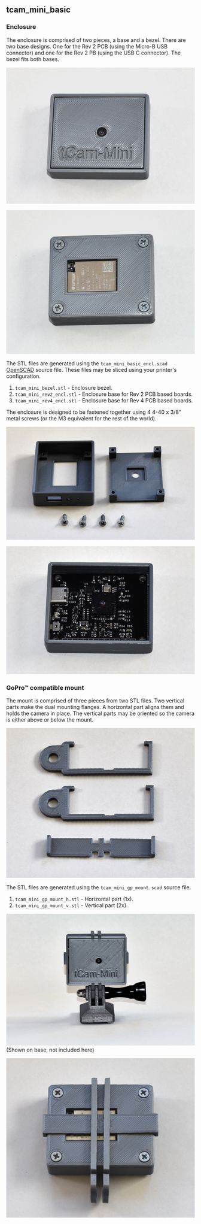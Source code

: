 ## tcam\_mini_basic

### Enclosure
The enclosure is comprised of two pieces, a base and a bezel.  There are two base designs.  One for the Rev 2 PCB (using the Micro-B USB connector) and one for the Rev 2 PB (using the USB C connector).  The bezel fits both bases.

![Enclosure front](pictures/tcam_mini_encl_front.png)

![Enclosure rear](pictures/tcam_mini_encl_rear.png)

The STL files are generated using the ```tcam_mini_basic_encl.scad``` [OpenSCAD](https://openscad.org/) source file.  These files may be sliced using your printer's configuration.

1. ```tcam_mini_bezel.stl``` - Enclosure bezel.
2. ```tcam_mini_rev2_encl.stl``` - Enclosure base for Rev 2 PCB based boards.
3. ```tcam_mini_rev4_encl.stl``` - Enclosure base for Rev 4 PCB based boards.

The enclosure is designed to be fastened together using 4 4-40 x 3/8" metal screws (or the M3 equivalent for the rest of the world).

![Enclosure parts](pictures/tcam_mini_encl_parts.png)

![Board in enclosure](pictures/tcam_mini_encl_guts.png)

### GoPro™ compatible mount
The mount is comprised of three pieces from two STL files.  Two vertical parts make the dual mounting flanges.  A horizontal part aligns them and holds the camera in place.  The vertical parts may be oriented so the camera is either above or below the mount.

![Mount parts](pictures/tcam_mini_encl_gp_parts.png)

The STL files are generated using the ```tcam_mini_gp_mount.scad``` source file.

1. ```tcam_mini_gp_mount_h.stl``` - Horizontal part (1x).
2. ```tcam_mini_gp_mount_v.stl``` - Vertical part (2x).

![On base](pictures/tcam_mini_mounted.png)
(Shown on base, not included here)

![Mount parts assembled](pictures/tcam_mini_encl_gp_assy_rear.png)

